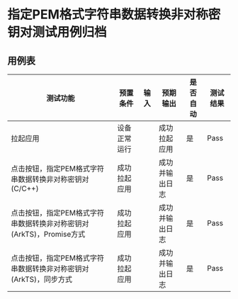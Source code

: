 # 指定PEM格式字符串数据转换非对称密钥对测试用例归档

## 用例表

| 测试功能                                                     | 预置条件     | 输入 | 预期输出       | 是否自动 | 测试结果 |
| ------------------------------------------------------------ | ------------ | ---- | -------------- | -------- | -------- |
| 拉起应用                                                     | 设备正常运行 |      | 成功拉起应用   | 是       | Pass     |
| 点击按钮，指定PEM格式字符串数据转换非对称密钥对(C/C++)       | 成功拉起应用 |      | 成功并输出日志 | 是       | Pass     |
| 点击按钮，指定PEM格式字符串数据转换非对称密钥对(ArkTS)，Promise方式 | 成功拉起应用 |      | 成功并输出日志 | 是       | Pass     |
| 点击按钮，指定PEM格式字符串数据转换非对称密钥对(ArkTS)，同步方式 | 成功拉起应用 |      | 成功并输出日志 | 是       | Pass     |